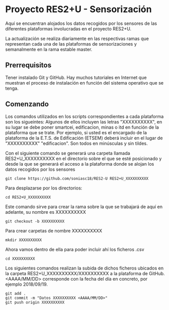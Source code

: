 # Proyecto RES2+U - Sensorización
Aquí se encuentran alojados los datos recogidos por los sensores de las diferentes plataformas involucradas en el proyecto RES2+U.

La actualización se realiza diariamente en las respectivas ramas que representan cada una de las plataformas de sensorizaciones y semanalmente en la rama estable master.

## Prerrequisitos
Tener instalado Git y GitHub. Hay muchos tutoriales en Internet que muestran el proceso de instalación en función del sistema operativo que se tenga.

## Comenzando
Los comandos utilizados en los scripts correspondientes a cada plataforma son los sigueintes: 
Algunos de ellos incluyen las letras "XXXXXXXXXX", en su lugar se debe poner smartcei, edificacion, minas o itd en función de la plataforma que se trate. Por ejemplo, si usted es el encargado de la plataforma de la E.T.S. de Edificación (ETSEM) deberá incluir en el lugar de "XXXXXXXXXX" "edificacion". Son todos en minúsculas y sin tildes.

Con el siguiente comando se generará una carpeta llamada RES2+U_XXXXXXXXXX en el directorio sobre el que se esté posicionado y desde la que se generará el acceso a la plataforma donde se alojan los datos recogidos por los sensores

```
git clone https://github.com/soniasc18/RES2-U RES2+U_XXXXXXXXXX
```

Para desplazarse por los directorios:
```
cd RES2+U_XXXXXXXXXX
```

Este comando sirve para crear la rama sobre la que se trabajará de aquí en adelante, su nombre es XXXXXXXXXX
```
git checkout -b XXXXXXXXXX
```

Para crear carpetas de nombre XXXXXXXXXX
```
mkdir XXXXXXXXXX
```
Ahora vamos dentro de ella para poder incluir ahí los ficheros .csv
```
cd XXXXXXXXXX
```

Los siguientes comandos realizan la subida de dichos ficheros ubicados en la carpeta RES2+U_XXXXXXXXXX/XXXXXXXXXX a la plataforma de GitHub. <AAAA/MM/DD> corresponde con la fecha del día en concreto, por ejemplo 2018/09/19.
```
git add .
git commit -m "Datos XXXXXXXXXX <AAAA/MM/DD>"
git push origin XXXXXXXXXX
```
